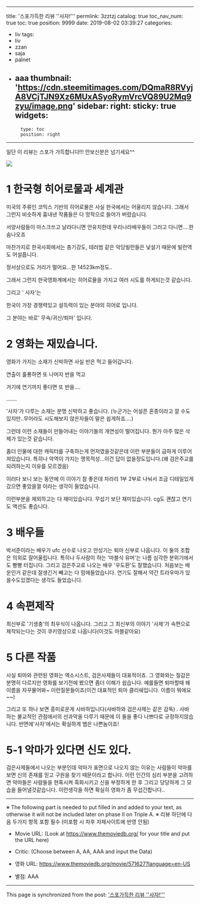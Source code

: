 
---
title: '스포가득한 리뷰  ''사자!'''
permlink: 3zztzj
catalog: true
toc_nav_num: true
toc: true
position: 9999
date: 2019-08-02 03:39:27
categories:
- liv
tags:
- liv
- zzan
- saja
- palnet
- aaa
thumbnail: 'https://cdn.steemitimages.com/DQmaR8RVyjA8VCjTJN9Xz6MUxASyoRymVrcVQ89U2Mq9zyu/image.png'
sidebar:
    right:
        sticky: true
widgets:
    -
        type: toc
        position: right
---


일단 이 리뷰는 스포가 가득합니다!!! 안보신분은 넘기세요^^

![](https://cdn.steemitimages.com/DQmaR8RVyjA8VCjTJN9Xz6MUxASyoRymVrcVQ89U2Mq9zyu/image.png)

# 1 한국형 히어로물과 세계관

미국의 주류인 코믹스 기반의 히어로물은 사실 한국에서는 어울리지 않습니다.
그래서 그런지 비슷하게 흉내낸 작품들은 다 망작으로 들어가 버렸습니다.

서양사람들이 마스크쓰고 날라다니면 안유치한데
우리나라배우들이 그러고 다니면....한숨나오죠

마찬가지로 한국사회에서는 총기강도, 테러범 같은 악당빌런들은 낯설기 때문에 빌런역도 어설픕니다.

정서상으로도 거리가 멀어요...한 14523km정도..

그래서 그런지 한국영화계에서는 히어로물을 가지고 여러 시도를 하게되는것 같습니다. 

그리고 ' 사자'는

 한국이  가장 경쟁력있고 설득력이 있는 분야의 히어로 입니다.

그 분야는  바로' 무속/귀신/퇴마' 입니다.

# 2 영화는 재밌습니다.

영화가 가지는 소재가 신박하면 사실 반은 먹고 들어갑니다.

연출이 훌룡하면 또 나머지 반을 먹고

거기에 연기까지 좋다면 또 반을....

.......

'사자'가 다루는  소재는 분명 신박하고 좋습니다. (누군가는 어설픈 혼종이라고 깔  수도 있지만..무어라도 시도해보지 않은자들이 말은 쉽게하죠....)

그런데 이런 소재들이 만들어내는 이야기들의 개연성이 떨어집니다. 뭔가 아주 많은 삭제가 있는것 같습니다.

좀더 인물에 대한 캐릭터를 구축하는게 먼저였을것같은데 이런 부분들이 급하게 이루어져있습니다. 특히나 악역이 가지는 맹목적성...이건 답이 없을정도입니다.(왜 검은주교를 되려하는지 이유를 모르겠음)

이러다 보니 보는 동안에 이 이야기 참 좋은데 차라리 1부 2부로 나눠서 조금 디테일있게 갔으면 좋았을껄 이라는 생각이 들었습니다.

이런부분을 제외하고는 다 재미있습니다. 무섭기 보단 재미있습니다. cg도 괜찮고 연기도 액션도 좋습니다. 

# 3 배우들

박서준이라는 배우가 ufc 선수로 나오고 안성기는 퇴마 신부로 나옵니다. 이 둘의 조합은 의외로 잘어울립니다. 특히나 두사람이 하는 '마블식 유머'는 나름 심각한 분위기에서도 빵빵 터집니다.
그리고 검은주교로 나오는 배우 '우도환'도 잘했습니다. 처음보는 배운인거 같은데 잘생긴거 빼고는 다 맘에들었습니다. 연기도 잘해서 약간 트라우마가 있을수도있겠다는 생각도 들었습니다.

# 4 속편제작
최신부로 '기생충'의 최우식이 나옵니다.
그리고 그 최신부의 이야기 '사제'가 속편으로 제작되는다는 것이 쿠키영상으로 나옵니다(이것도 마블같아요)

# 5 다른 작품
사실 퇴마와 관련된 영화는 엑소시스트, 검은사제들이 대표적이죠. 그 영화와는 질감은 분명히 다르지만 영화를 보기전에 봤으면 좀더 이해가 쉽습니다. 
예를들면 퇴마할때 왜 이름을 자꾸물어봐~ 이런질문들이죠(이건 대표적인 퇴마 클리쉐입니다. 이름이 뭐에요~~)

그리고 또 하나 보면 흥미로운게 사바하입니다(사바하와 검은사제는 같은 감독) . 사바하는 불교적인 관점에서의 선과악을 다루기 때문에 이 둘을 좋다 나쁘다로 규정하지않습니다. 반면에'사자'에서는 확실하게 뱀은 나쁜놈이죠!

# 5-1 악마가 있다면 신도 있다.

검은사제들에서 나오는 부분인데 악마가 표면으로 나오지 않는 이유는 사람들이 악마를 보면 신의 존재를 믿고 구원을 찾기 때문이라고 합니다.
이런 인간의 심리 부분을 고려하면 악마들은 사람들을 현혹시켜 흑화시키고 신을 부정하게 한 후 그리고 당당하게 그 모습을 들어낼것같습니다. 
이런생각을 하면 확실히 영화가 좀 무섭긴합니다..







---
※ The following part is needed to put filled in and added to your text, as otherwise it will not be included later on phase II on Triple A.
※ 리뷰 하단에 다음 두가지 항목 포함 필수 (미포함 시 차후 자체사이트에 반영 안됨)

* Movie URL: (Look at https://www.themoviedb.org/ for your title and put the URL here)
* Critic: (Choose between A, AA, AAA and input the Data)

* 영화 URL: https://www.themoviedb.org/movie/571627?language=en-US
* 별점: AAA

- - -

This page is synchronized from the post: ['스포가득한 리뷰  ''사자!'''](https://steemit.com/@virus707/3zztzj)
